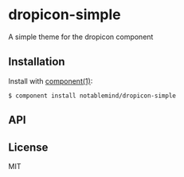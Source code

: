 
# dropicon-simple

  A simple theme for the dropicon component

## Installation

  Install with [component(1)](http://component.io):

    $ component install notablemind/dropicon-simple

## API



## License

  MIT
